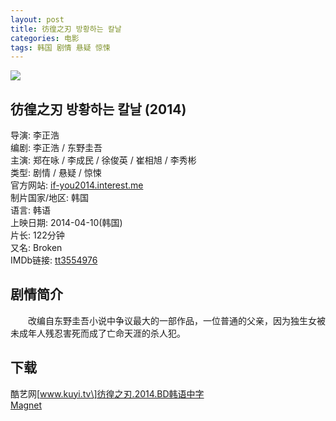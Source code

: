 ```yaml
---
layout: post
title: 彷徨之刃 방황하는 칼날
categories: 电影
tags: 韩国 剧情 悬疑 惊悚
---
```


[![](http://i2.piimg.com/7a622628600d7700t.jpg)](http://i2.piimg.com/7a622628600d7700.jpg)

## 彷徨之刃 방황하는 칼날 (2014)
导演: 李正浩  
编剧: 李正浩 / 东野圭吾  
主演: 郑在咏 / 李成民 / 徐俊英 / 崔相旭 / 李秀彬  
类型: 剧情 / 悬疑 / 惊悚  
官方网站: [if-you2014.interest.me](http://if-you2014.interest.me)  
制片国家/地区: 韩国  
语言: 韩语  
上映日期: 2014-04-10(韩国)  
片长: 122分钟  
又名: Broken  
IMDb链接: [tt3554976](http://www.imdb.com/title/tt3554976)

## 剧情简介
　　改编自东野圭吾小说中争议最大的一部作品，一位普通的父亲，因为独生女被未成年人残忍害死而成了亡命天涯的杀人犯。

## 下载
酷艺网\[www.kuyi.tv\]彷徨之刃.2014.BD韩语中字  
[Magnet](magnet:?xt=urn:btih:F37F400DBA72E7A20660D51F8038216F78133E6A)  
